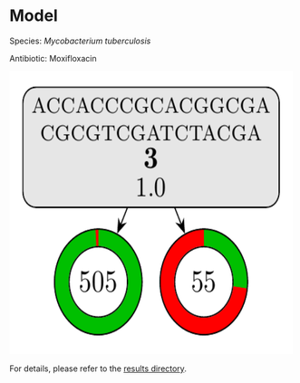 
# Model

Species: *Mycobacterium tuberculosis*

Antibiotic: Moxifloxacin

<img src="./model.png" width=500 height=500 />

For details, please refer to the [results directory](../../../../../results/cart_b/mycobacterium%20tuberculosis/moxifloxacin/repeat_5/).

